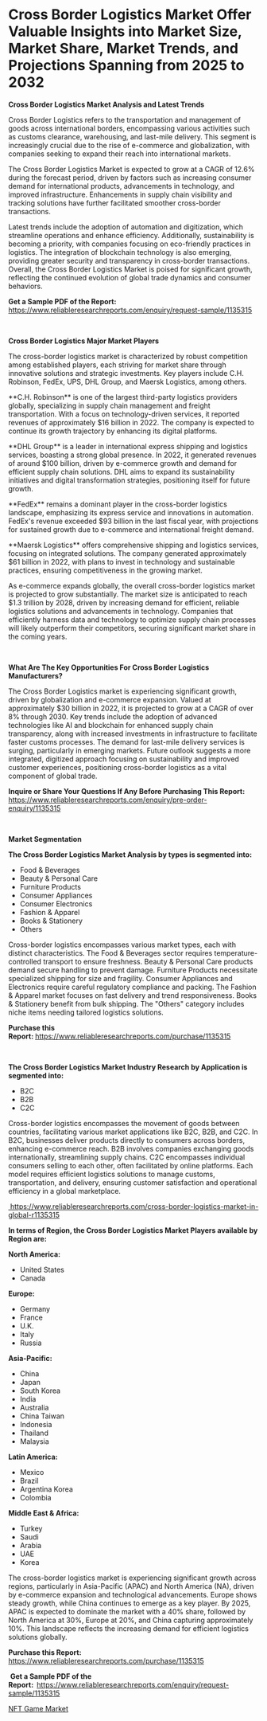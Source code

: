 <p><h1>Cross Border Logistics Market Offer Valuable Insights into Market Size, Market Share, Market Trends, and Projections Spanning from 2025 to 2032</h1></p><p><strong>Cross Border Logistics Market Analysis and Latest Trends</strong></p>
<p><p>Cross Border Logistics refers to the transportation and management of goods across international borders, encompassing various activities such as customs clearance, warehousing, and last-mile delivery. This segment is increasingly crucial due to the rise of e-commerce and globalization, with companies seeking to expand their reach into international markets. </p><p>The Cross Border Logistics Market is expected to grow at a CAGR of 12.6% during the forecast period, driven by factors such as increasing consumer demand for international products, advancements in technology, and improved infrastructure. Enhancements in supply chain visibility and tracking solutions have further facilitated smoother cross-border transactions. </p><p>Latest trends include the adoption of automation and digitization, which streamline operations and enhance efficiency. Additionally, sustainability is becoming a priority, with companies focusing on eco-friendly practices in logistics. The integration of blockchain technology is also emerging, providing greater security and transparency in cross-border transactions. Overall, the Cross Border Logistics Market is poised for significant growth, reflecting the continued evolution of global trade dynamics and consumer behaviors.</p></p>
<p><strong>Get a Sample PDF of the Report:&nbsp;</strong> <a href="https://www.reliableresearchreports.com/enquiry/request-sample/1135315?utm_campaign=3319&utm_medium=2&utm_source=Github&utm_content=ia&utm_term=09032025&utm_id=cross-border-logistics">https://www.reliableresearchreports.com/enquiry/request-sample/1135315</a></p>
<p>&nbsp;</p>
<p><strong>Cross Border Logistics Major Market Players</strong></p>
<p><p>The cross-border logistics market is characterized by robust competition among established players, each striving for market share through innovative solutions and strategic investments. Key players include C.H. Robinson, FedEx, UPS, DHL Group, and Maersk Logistics, among others.</p><p>**C.H. Robinson** is one of the largest third-party logistics providers globally, specializing in supply chain management and freight transportation. With a focus on technology-driven services, it reported revenues of approximately $16 billion in 2022. The company is expected to continue its growth trajectory by enhancing its digital platforms.</p><p>**DHL Group** is a leader in international express shipping and logistics services, boasting a strong global presence. In 2022, it generated revenues of around $100 billion, driven by e-commerce growth and demand for efficient supply chain solutions. DHL aims to expand its sustainability initiatives and digital transformation strategies, positioning itself for future growth.</p><p>**FedEx** remains a dominant player in the cross-border logistics landscape, emphasizing its express service and innovations in automation. FedEx's revenue exceeded $93 billion in the last fiscal year, with projections for sustained growth due to e-commerce and international freight demand.</p><p>**Maersk Logistics** offers comprehensive shipping and logistics services, focusing on integrated solutions. The company generated approximately $61 billion in 2022, with plans to invest in technology and sustainable practices, ensuring competitiveness in the growing market.</p><p>As e-commerce expands globally, the overall cross-border logistics market is projected to grow substantially. The market size is anticipated to reach $1.3 trillion by 2028, driven by increasing demand for efficient, reliable logistics solutions and advancements in technology. Companies that efficiently harness data and technology to optimize supply chain processes will likely outperform their competitors, securing significant market share in the coming years.</p></p>
<p>&nbsp;</p>
<p><strong>What Are The Key Opportunities For Cross Border Logistics Manufacturers?</strong></p>
<p><p>The Cross Border Logistics market is experiencing significant growth, driven by globalization and e-commerce expansion. Valued at approximately $30 billion in 2022, it is projected to grow at a CAGR of over 8% through 2030. Key trends include the adoption of advanced technologies like AI and blockchain for enhanced supply chain transparency, along with increased investments in infrastructure to facilitate faster customs processes. The demand for last-mile delivery services is surging, particularly in emerging markets. Future outlook suggests a more integrated, digitized approach focusing on sustainability and improved customer experiences, positioning cross-border logistics as a vital component of global trade.</p></p>
<p><strong>Inquire or Share Your Questions If Any Before Purchasing This Report:</strong> <a href="https://www.reliableresearchreports.com/enquiry/pre-order-enquiry/1135315?utm_campaign=3319&utm_medium=2&utm_source=Github&utm_content=ia&utm_term=09032025&utm_id=cross-border-logistics">https://www.reliableresearchreports.com/enquiry/pre-order-enquiry/1135315</a></p>
<p>&nbsp;</p>
<p><strong>Market Segmentation</strong></p>
<p><strong>The Cross Border Logistics Market Analysis by types is segmented into:</strong></p>
<p><ul><li>Food & Beverages</li><li>Beauty & Personal Care</li><li>Furniture Products</li><li>Consumer Appliances</li><li>Consumer Electronics</li><li>Fashion & Apparel</li><li>Books & Stationery</li><li>Others</li></ul></p>
<p><p>Cross-border logistics encompasses various market types, each with distinct characteristics. The Food & Beverages sector requires temperature-controlled transport to ensure freshness. Beauty & Personal Care products demand secure handling to prevent damage. Furniture Products necessitate specialized shipping for size and fragility. Consumer Appliances and Electronics require careful regulatory compliance and packing. The Fashion & Apparel market focuses on fast delivery and trend responsiveness. Books & Stationery benefit from bulk shipping. The "Others" category includes niche items needing tailored logistics solutions.</p></p>
<p><strong>Purchase this Report:&nbsp;</strong><a href="https://www.reliableresearchreports.com/purchase/1135315?utm_campaign=3319&utm_medium=2&utm_source=Github&utm_content=ia&utm_term=09032025&utm_id=cross-border-logistics">https://www.reliableresearchreports.com/purchase/1135315</a></p>
<p>&nbsp;</p>
<p><strong>The Cross Border Logistics Market Industry Research by Application is segmented into:</strong></p>
<p><ul><li>B2C</li><li>B2B</li><li>C2C</li></ul></p>
<p><p>Cross-border logistics encompasses the movement of goods between countries, facilitating various market applications like B2C, B2B, and C2C. In B2C, businesses deliver products directly to consumers across borders, enhancing e-commerce reach. B2B involves companies exchanging goods internationally, streamlining supply chains. C2C encompasses individual consumers selling to each other, often facilitated by online platforms. Each model requires efficient logistics solutions to manage customs, transportation, and delivery, ensuring customer satisfaction and operational efficiency in a global marketplace.</p></p>
<p><a href="https://www.reliableresearchreports.com/cross-border-logistics-market-in-global-r1135315?utm_campaign=3319&utm_medium=2&utm_source=Github&utm_content=ia&utm_term=09032025&utm_id=cross-border-logistics">&nbsp;https://www.reliableresearchreports.com/cross-border-logistics-market-in-global-r1135315</a></p>
<p><strong>In terms of Region, the Cross Border Logistics Market Players available by Region are:</strong></p>
<p>
    <p> <strong> North America: </strong>
        <ul>
            <li>United States</li>
            <li>Canada</li>
        </ul>
        </p> 
    <p> <strong> Europe: </strong>
        <ul>
            <li>Germany</li>
            <li>France</li>
            <li>U.K.</li>
            <li>Italy</li>
            <li>Russia</li>
        </ul>
        </p> 
    <p> <strong> Asia-Pacific: </strong>
        <ul>
            <li>China</li>
            <li>Japan</li>
            <li>South Korea</li>
            <li>India</li>
            <li>Australia</li>
            <li>China Taiwan</li>
            <li>Indonesia</li>
            <li>Thailand</li>
            <li>Malaysia</li>
        </ul>
        </p> 
    <p> <strong> Latin America: </strong>
        <ul>
            <li>Mexico</li>
            <li>Brazil</li>
            <li>Argentina Korea</li>
            <li>Colombia</li>
        </ul>
        </p> 
    <p> <strong> Middle East & Africa: </strong>
        <ul>
            <li>Turkey</li>
            <li>Saudi</li>
            <li>Arabia</li>
            <li>UAE</li>
            <li>Korea</li>
        </ul>
    </p>
    </p>
<p><p>The cross-border logistics market is experiencing significant growth across regions, particularly in Asia-Pacific (APAC) and North America (NA), driven by e-commerce expansion and technological advancements. Europe shows steady growth, while China continues to emerge as a key player. By 2025, APAC is expected to dominate the market with a 40% share, followed by North America at 30%, Europe at 20%, and China capturing approximately 10%. This landscape reflects the increasing demand for efficient logistics solutions globally.</p></p>
<p><strong>Purchase this Report: </strong><a href="https://www.reliableresearchreports.com/purchase/1135315?utm_campaign=3319&utm_medium=2&utm_source=Github&utm_content=ia&utm_term=09032025&utm_id=cross-border-logistics">https://www.reliableresearchreports.com/purchase/1135315</a></p>
<p>&nbsp;<strong>Get a Sample PDF of the Report:&nbsp;&nbsp;</strong><a href="https://www.reliableresearchreports.com/enquiry/request-sample/1135315?utm_campaign=3319&utm_medium=2&utm_source=Github&utm_content=ia&utm_term=09032025&utm_id=cross-border-logistics">https://www.reliableresearchreports.com/enquiry/request-sample/1135315</a></p>
<p><strong></strong></p>
<p><p><a href="https://github.com/abidomamen/Market-Research-Report-List-1/blob/main/nft-game-market.md?utm_campaign=3319&utm_medium=2&utm_source=Github&utm_content=ia&utm_term=09032025&utm_id=cross-border-logistics">NFT Game Market</a></p></p>